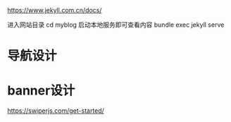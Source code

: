 https://www.jekyll.com.cn/docs/

进入网站目录
cd myblog
启动本地服务即可查看内容
bundle exec jekyll serve

# 导航设计


# banner设计
https://swiperjs.com/get-started/